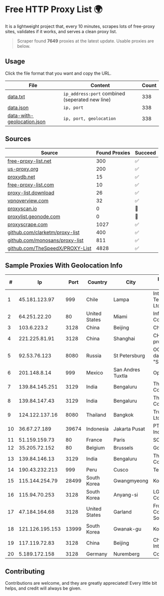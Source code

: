 
# Free HTTP Proxy List 🌍

It is a lightweight project that, every 10 minutes, scrapes lots of free-proxy sites, validates if it works, and serves a clean proxy list.


> Scraper found **7649** proxies at the latest update. Usable proxies are below.

## Usage

Click the file format that you want and copy the URL.


|File|Content|Count|
|----|-------|-----|
|[data.txt](https://raw.githubusercontent.com/themiralay/Proxy-List-World/master/data.txt)|`ip_address:port` combined (seperated new line)|338|
|[data.json](https://raw.githubusercontent.com/themiralay/Proxy-List-World/master/data.json)|`ip, port`|338|
|[data-with-geolocation.json](https://raw.githubusercontent.com/themiralay/Proxy-List-World/master/data-with-geolocation.json)|`ip, port, geolocation`|338|

## Sources

|Source|Found Proxies|Succeed|
|------|-------------|-------|
|[free-proxy-list.net](https://free-proxy-list.net)|300|✅|
|[us-proxy.org](https://www.us-proxy.org)|200|✅|
|[proxydb.net](http://proxydb.net)|15|✅|
|[free-proxy-list.com](https://free-proxy-list.com/?page=&port=&type%5B%5D=http&type%5B%5D=https&up_time=0&search=Search)|10|✅|
|[proxy-list.download](https://www.proxy-list.download/HTTP)|26|✅|
|[vpnoverview.com](https://vpnoverview.com/privacy/anonymous-browsing/free-proxy-servers)|32|✅|
|[proxyscan.io](https://www.proxyscan.io)|0|🚫|
|[proxylist.geonode.com](https://proxylist.geonode.com/api/proxy-list?limit=300&page=1&sort_by=lastChecked&sort_type=desc&protocols=http,https)|0|🚫|
|[proxyscrape.com](https://api.proxyscrape.com/v2/?request=displayproxies&protocol=http&timeout=10000&country=all&ssl=all&anonymity=all)|1027|✅|
|[github.com/clarketm/proxy-list](https://raw.githubusercontent.com/clarketm/proxy-list/master/proxy-list-raw.txt)|400|✅|
|[github.com/monosans/proxy-list](https://raw.githubusercontent.com/monosans/proxy-list/main/proxies/http.txt)|811|✅|
|[github.com/TheSpeedX/PROXY-List](https://raw.githubusercontent.com/TheSpeedX/PROXY-List/master/http.txt)|4828|✅|


## Sample Proxies With Geolocation Info

|#|Ip|Port|Country|City|Internet Service Provider|
|-|--|----|-------|----|-------------------------|
|1|45.181.123.97|999|Chile|Lampa|Interpit Telecomunicaciones Ltda|
|2|64.251.22.20|80|United States|Miami|Infolink Global Corporation|
|3|103.6.223.2|3128|China|Beijing|China Unicom|
|4|221.225.81.91|3128|China|Shanghai|CHINANET jiangsu province network|
|5|92.53.76.123|8080|Russia|St Petersburg|OOO "Network of data-centers "Selectel"|
|6|201.148.8.14|999|Mexico|San Andres Tuxtla|Operbes|
|7|139.84.145.251|3129|India|Bengaluru|The Constant Company, LLC|
|8|139.84.147.43|3129|India|Bengaluru|The Constant Company, LLC|
|9|124.122.137.16|8080|Thailand|Bangkok|True Internet Co., Ltd.|
|10|36.67.27.189|39674|Indonesia|Jakarta Pusat|PT. Telekomunikasi Indonesia|
|11|51.159.159.73|80|France|Paris|SCALEWAY|
|12|35.205.72.152|80|Belgium|Brussels|Google LLC|
|13|139.84.146.13|3129|India|Bengaluru|The Constant Company, LLC|
|14|190.43.232.213|999|Peru|Cusco|Telefonica del Perú|
|15|115.144.254.79|28499|South Korea|Gwangmyeong|Korea Telecom|
|16|115.94.70.253|3128|South Korea|Anyang-si|LG DACOM Corporation|
|17|47.184.164.68|3128|United States|Garland|Frontier Communications Solutions|
|18|121.126.195.153|13999|South Korea|Gwanak-gu|Korea Telecom|
|19|117.119.72.83|3128|China|Beijing|China Networks Inter-Exchange|
|20|5.189.172.158|3128|Germany|Nuremberg|Contabo GmbH|



## Contributing

Contributions are welcome, and they are greatly appreciated! Every
little bit helps, and credit will always be given.

